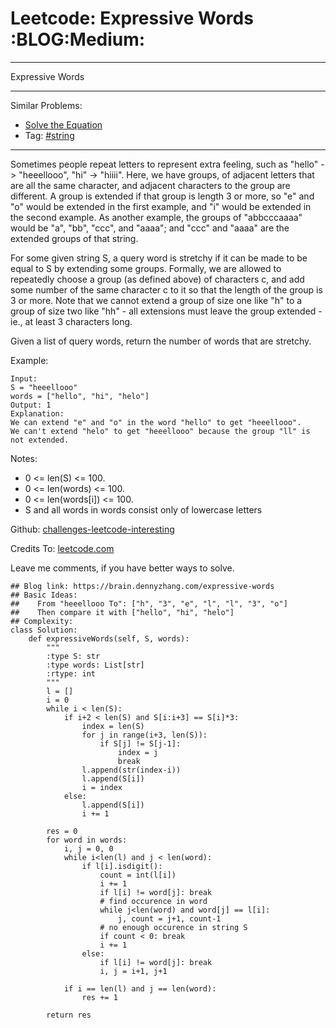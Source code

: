 # Leetcode: Expressive Words     :BLOG:Medium:


---

Expressive Words  

---

Similar Problems:  
-   [Solve the Equation](https://brain.dennyzhang.com/solve-the-equation)
-   Tag: [#string](https://brain.dennyzhang.com/tag/string)

---

Sometimes people repeat letters to represent extra feeling, such as "hello" -> "heeellooo", "hi" -> "hiiii".  Here, we have groups, of adjacent letters that are all the same character, and adjacent characters to the group are different.  A group is extended if that group is length 3 or more, so "e" and "o" would be extended in the first example, and "i" would be extended in the second example.  As another example, the groups of "abbcccaaaa" would be "a", "bb", "ccc", and "aaaa"; and "ccc" and "aaaa" are the extended groups of that string.  

For some given string S, a query word is stretchy if it can be made to be equal to S by extending some groups.  Formally, we are allowed to repeatedly choose a group (as defined above) of characters c, and add some number of the same character c to it so that the length of the group is 3 or more.  Note that we cannot extend a group of size one like "h" to a group of size two like "hh" - all extensions must leave the group extended - ie., at least 3 characters long.  

Given a list of query words, return the number of words that are stretchy.  

Example:  

    Input: 
    S = "heeellooo"
    words = ["hello", "hi", "helo"]
    Output: 1
    Explanation: 
    We can extend "e" and "o" in the word "hello" to get "heeellooo".
    We can't extend "helo" to get "heeellooo" because the group "ll" is not extended.

Notes:  

-   0 <= len(S) <= 100.
-   0 <= len(words) <= 100.
-   0 <= len(words[i]) <= 100.
-   S and all words in words consist only of lowercase letters

Github: [challenges-leetcode-interesting](https://github.com/DennyZhang/challenges-leetcode-interesting/tree/master/expressive-words)  

Credits To: [leetcode.com](https://leetcode.com/problems/expressive-words/description/)  

Leave me comments, if you have better ways to solve.  

    ## Blog link: https://brain.dennyzhang.com/expressive-words
    ## Basic Ideas:
    ##    From "heeellooo To": ["h", "3", "e", "l", "l", "3", "o"]
    ##    Then compare it with ["hello", "hi", "helo"]
    ## Complexity:
    class Solution:
        def expressiveWords(self, S, words):
            """
            :type S: str
            :type words: List[str]
            :rtype: int
            """
            l = []
            i = 0
            while i < len(S):
                if i+2 < len(S) and S[i:i+3] == S[i]*3:
                    index = len(S)
                    for j in range(i+3, len(S)):
                        if S[j] != S[j-1]:
                            index = j
                            break
                    l.append(str(index-i))
                    l.append(S[i])
                    i = index
                else:
                    l.append(S[i])
                    i += 1
    
            res = 0
            for word in words:
                i, j = 0, 0
                while i<len(l) and j < len(word):
                    if l[i].isdigit():
                        count = int(l[i])
                        i += 1
                        if l[i] != word[j]: break
                        # find occurence in word
                        while j<len(word) and word[j] == l[i]:
                            j, count = j+1, count-1
                        # no enough occurence in string S
                        if count < 0: break
                        i += 1
                    else:
                        if l[i] != word[j]: break
                        i, j = i+1, j+1
    
                if i == len(l) and j == len(word):
                    res += 1
    
            return res